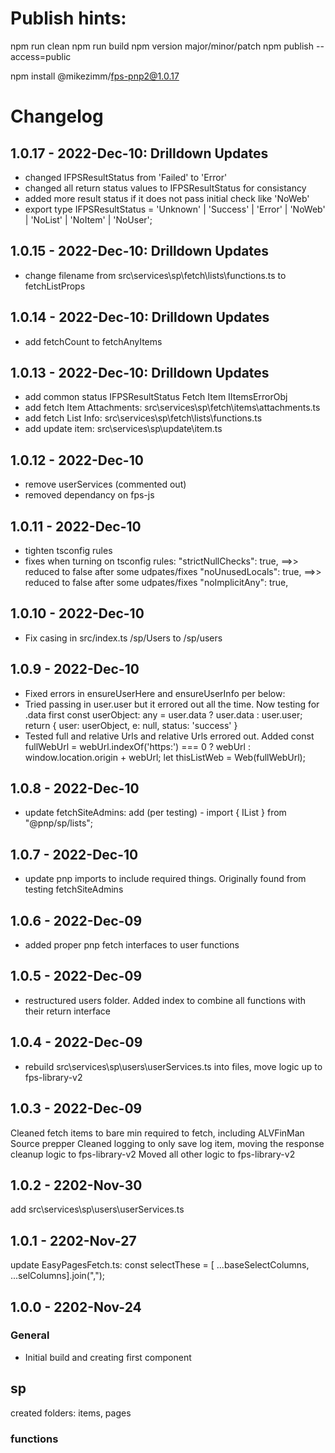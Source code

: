 # Publish hints:

npm run clean
npm run build
npm version major/minor/patch
npm publish --access=public

npm install @mikezimm/fps-pnp2@1.0.17

# Changelog

## 1.0.17 - 2022-Dec-10:  Drilldown Updates
- changed IFPSResultStatus from 'Failed' to 'Error'
- changed all return status values to IFPSResultStatus for consistancy
- added more result status if it does not pass initial check like 'NoWeb'
- export type IFPSResultStatus = 'Unknown' | 'Success' | 'Error' | 'NoWeb' | 'NoList' | 'NoItem' | 'NoUser';


## 1.0.15 - 2022-Dec-10:  Drilldown Updates
- change filename from src\services\sp\fetch\lists\functions.ts to fetchListProps

## 1.0.14 - 2022-Dec-10:  Drilldown Updates
- add fetchCount to fetchAnyItems

## 1.0.13 - 2022-Dec-10:  Drilldown Updates
- add common status IFPSResultStatus Fetch Item IItemsErrorObj
- add fetch Item Attachments:  src\services\sp\fetch\items\attachments.ts
- add fetch List Info:  src\services\sp\fetch\lists\functions.ts
- add update item:  src\services\sp\update\item.ts

## 1.0.12 - 2022-Dec-10
- remove userServices (commented out)
- removed dependancy on fps-js

## 1.0.11 - 2022-Dec-10
- tighten tsconfig rules
- fixes when turning on tsconfig rules:
    "strictNullChecks": true, ==>> reduced to false after some udpates/fixes
    "noUnusedLocals": true, ==>> reduced to false after some udpates/fixes
    "noImplicitAny": true,

## 1.0.10 - 2022-Dec-10
- Fix casing in src/index.ts /sp/Users to /sp/users

## 1.0.9 - 2022-Dec-10
- Fixed errors in ensureUserHere and ensureUserInfo per below:
- Tried passing in user.user but it errored out all the time.  Now testing for .data first
    const userObject: any = user.data ? user.data : user.user;
    return { user: userObject, e: null, status: 'success' }
- Tested full and relative Urls and relative Urls errored out.  Added
    const fullWebUrl = webUrl.indexOf('https:') === 0 ? webUrl : window.location.origin + webUrl;
    let thisListWeb = Web(fullWebUrl);

## 1.0.8 - 2022-Dec-10
- update fetchSiteAdmins: add (per testing) - import { IList } from "@pnp/sp/lists";

## 1.0.7 - 2022-Dec-10
- update pnp imports to include required things.  Originally found from testing fetchSiteAdmins

## 1.0.6 - 2022-Dec-09
- added proper pnp fetch interfaces to user functions

## 1.0.5 - 2022-Dec-09
- restructured users folder.  Added index to combine all functions with their return interface

## 1.0.4 - 2022-Dec-09
- rebuild src\services\sp\users\userServices.ts into files, move logic up to fps-library-v2

## 1.0.3 - 2022-Dec-09
Cleaned fetch items to bare min required to fetch, including ALVFinMan Source prepper
Cleaned logging to only save log item, moving the response cleanup logic to fps-library-v2
Moved all other logic to fps-library-v2

## 1.0.2 - 2202-Nov-30
add src\services\sp\users\userServices.ts

## 1.0.1 - 2202-Nov-27
update EasyPagesFetch.ts: const selectThese = [ ...baseSelectColumns, ...selColumns].join(",");

## 1.0.0 - 2202-Nov-24

### General

- Initial build and creating first component

## sp

created folders:  items, pages

### functions

